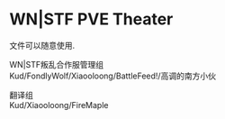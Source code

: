 # WN|STF PVE Theater
 
文件可以随意使用.

WN|STF叛乱合作服管理组  					
Kud/FondlyWolf/Xiaooloong/BattleFeed!/高调的南方小伙			

翻译组				
Kud/Xiaooloong/FireMaple		
